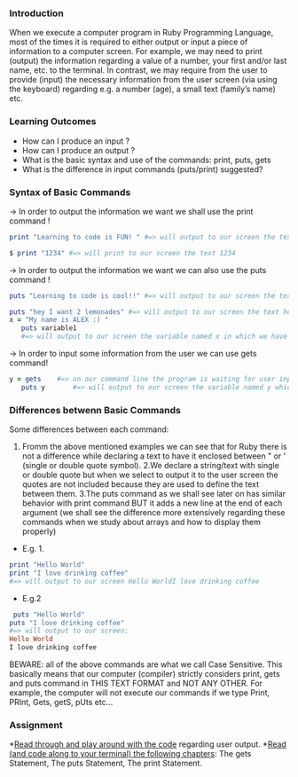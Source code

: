 <!-- This lesson will cover how to output things to the screen in Ruby and how to get input from the user. -->

### Introduction
When we execute a computer program in Ruby Programming Language, most of the times it is required to either output or input a piece of information to a computer screen.
For example, we may need to print (output) the information regarding a value of a number, your first and/or last name, etc. to the terminal. In contrast, we may require from the user to provide (input) the necessary information from the user screen (via using the keyboard) regarding e.g. a number (age), a small text (family’s name) etc.

### Learning Outcomes
* How can I produce an input ?
* How can I produce an output ?
* What is the basic syntax and use of the commands: print, puts, gets
* What is the difference in input commands (puts/print) suggested?

### Syntax of Basic Commands
→ In order to output the information we want we shall use the print command !	
```ruby
print "Learning to code is FUN! " #=> will output to our screen the text Learning to code is FUN!
```
```ruby
$ print "1234" #=> will print to our screen the text 1234
```

→ In order to output the information we want we can also use the puts command !	
```ruby
puts "Learning to code is cool!!" #=> will output to our screen the text Learning to code is cool!!
```
```ruby
puts "hey I want 2 lemonades" #=> will output to our screen the text hey I want 2 lemonades
x = "My name is ALEX :) "
   puts variable1
   #=> will output to our screen the variable named x in which we have stored the text My name is ALEX :)
```

→ In order to input some information from the user we can use gets command!
```ruby
y = gets    #=> on our command line the program is waiting for user input. E.g. if we type blue sky and press enter
   puts y       #=> will output to our screen the variable named y which has stored the user input (as a text). The output will be blue sky
```
### Differences betwenn Basic Commands

Some differences between each command:
1. Fromm the above mentioned examples we can see that for Ruby there is not a difference while declaring a text to have it enclosed between " or ' (single or double quote symbol).
2.We declare a string/text with single or double quote but when we select to output it to the user screen the quotes are not included because they are used to define the text between them.
3.The puts command as we shall see later on has similar behavior with print command BUT it adds a new line at the end of each argument (we shall see the difference more extensively regarding these commands when we study about arrays and how to display them properly)
 * E.g. 1.
 ```ruby
 print "Hello World"
print "I love drinking coffee"
#=> will output to our screen Hello WorldI love drinking coffee
``` 
 * E.g.2
```ruby 
 puts "Hello World"
puts "I love drinking coffee"
#=> will output to our screen: 
Hello World
I love drinking coffee
```

BEWARE: all of the above commands are what we call Case Sensitive. This basically means that our computer (compiler) strictly considers print, gets and puts command in THIS TEXT FORMAT  and NOT ANY OTHER. For example, the computer will not execute our commands if we type Print, PRInt,  Gets, getS, pUts etc...


### Assignment
*[Read through and play around with the code](https://www.learnrubyonline.org/en/Hello%2C_World%21) regarding user output. 
*[Read (and code along to your terminal) the following chapters](https://www.tutorialspoint.com/ruby/ruby_quick_guide.htm): The gets Statement, The puts Statement, The print Statement.
